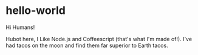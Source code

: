# hello-world

Hi Humans!

Hubot here, I Like Node.js and Coffeescript (that's what I'm made of!).
I've had tacos on the moon and find them far superior to Earth tacos.
